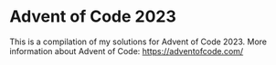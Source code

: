 # Advent of Code 2023

This is a compilation of my solutions for Advent of Code 2023.
More information about Advent of Code: https://adventofcode.com/
